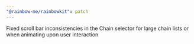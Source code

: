 ```yaml
---
"@rainbow-me/rainbowkit": patch
---
```


Fixed scroll bar inconsistencies in the Chain selector for large chain lists or when animating upon user interaction
